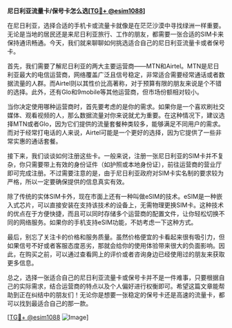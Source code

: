 **尼日利亚流量卡/保号卡怎么选[[TG💪+ @esim1088](https://t.me/s/esim1088)]**

在尼日利亚，选择合适的手机卡或流量卡就像是在茫茫沙漠中寻找绿洲一样重要。无论是当地的居民还是来尼日利亚旅行、工作的朋友，都需要一张合适的SIM卡来保持通讯畅通。今天，我们就来聊聊如何挑选适合自己的尼日利亚流量卡或者保号卡。

首先，我们需要了解尼日利亚的两大主要运营商——MTN和Airtel。MTN是尼日利亚最大的电信运营商，网络覆盖广泛且信号稳定，非常适合需要经常通话或者数据流量的人群。而Airtel则以其性价比高著称，对于预算有限的朋友来说是个不错的选择。此外，还有Glo和9mobile等其他运营商，但市场份额相对较小。

当你决定使用哪种运营商时，首先要考虑的是你的需求。如果你是一个喜欢刷社交媒体、观看视频的人，那么数据流量对你来说就尤为重要。在这种情况下，建议选择MTN或者Glo，因为它们提供的流量套餐种类较多，能够满足不同用户的需求。而对于经常打电话的人来说，Airtel可能是一个更好的选择，因为它提供了一些非常实惠的通话套餐。

接下来，我们谈谈如何注册这些卡。一般来说，注册一张尼日利亚的SIM卡并不复杂，你只需要带上有效的身份证件（如护照或本地身份证），前往运营商的营业厅即可完成注册。不过需要注意的是，由于尼日利亚政府对SIM卡实名制的要求较为严格，所以一定要确保提供的信息真实有效。

除了传统的实体SIM卡外，现在市面上还有一种叫做eSIM的技术。eSIM是一种嵌入式芯片，可以直接安装在支持该技术的设备上，无需物理更换SIM卡。这种技术的优点在于方便快捷，而且可以同时存储多个运营商的配置文件，让你轻松切换不同的网络服务。如果你的手机支持eSIM功能，不妨考虑一下这种方式。

最后，别忘了关注卡的价格和服务质量。虽然价格便宜的卡看起来很有吸引力，但如果信号不好或者客服态度恶劣，那就会给你的使用体验带来很大的负面影响。因此，在购买之前，可以通过查看网上的评价或者咨询身边已经使用过的朋友来获取更多信息。

总之，选择一张适合自己的尼日利亚流量卡或保号卡并不是一件难事，只要根据自己的实际需求，结合运营商的特点以及个人偏好进行权衡即可。希望这篇文章能帮助到正在纠结中的朋友们！无论你是想要一张稳定的保号卡还是高速的流量卡，都可以找到最适合自己的那一款。

[[TG💪+ @esim1088](https://t.me/s/esim1088) ![Image](https://i.postimg.cc/4NQfJmqS/Snipaste-2025-05-13-00-14-12.png)]